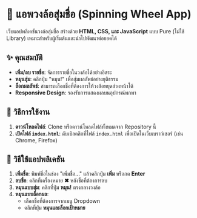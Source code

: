 # 🎡 แอพวงล้อสุ่มชื่อ (Spinning Wheel App)

เว็บแอปพลิเคชันวงล้อสุ่มชื่อ สร้างด้วย **HTML, CSS, และ JavaScript** แบบ Pure (ไม่ใช้ Library) เหมาะสำหรับผู้เริ่มต้นและนำไปพัฒนาต่อยอดได้

## ✨ คุณสมบัติ

-   **เพิ่ม/ลบ รายชื่อ**: จัดการรายชื่อในวงล้อได้อย่างอิสระ
-   **หมุนสุ่ม**: คลิกปุ่ม "หมุน!" เพื่อสุ่มผลลัพธ์อย่างยุติธรรม
-   **ล็อกผลลัพธ์**: สามารถเลือกชื่อที่ต้องการให้วงล้อหยุดล่วงหน้าได้
-   **Responsive Design**: รองรับการแสดงผลบนอุปกรณ์พกพา

## 🚀 วิธีการใช้งาน

1.  **ดาวน์โหลดไฟล์**: Clone หรือดาวน์โหลดไฟล์ทั้งหมดจาก Repository นี้
2.  **เปิดไฟล์ `index.html`**: ดับเบิลคลิกที่ไฟล์ `index.html` เพื่อเปิดในเว็บเบราว์เซอร์ (เช่น Chrome, Firefox)

## 📝 วิธีใช้แอปพลิเคชัน

1.  **เพิ่มชื่อ**: พิมพ์ชื่อในช่อง "เพิ่มชื่อ..." แล้วคลิกปุ่ม **เพิ่ม** หรือกด **Enter**
2.  **ลบชื่อ**: คลิกที่เครื่องหมาย **✖** หลังชื่อที่ต้องการลบ
3.  **หมุนแบบสุ่ม**: คลิกที่ปุ่ม **หมุน!** ตรงกลางวงล้อ
4.  **หมุนแบบล็อกผล**:
    -   เลือกชื่อที่ต้องการจากเมนู Dropdown
    -   คลิกที่ปุ่ม **หมุนและล็อกเป้าหมาย**
